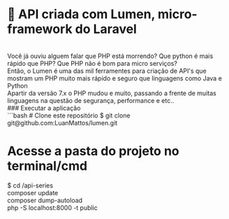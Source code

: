# :page_facing_up: API criada com Lumen, micro-framework do Laravel 

<br>
Você já ouviu alguem falar que PHP está morrendo? Que python é mais rápido que PHP? Que PHP não é bom para micro serviços?
<br>
Então, o Lumen é uma das mil ferramentes para criação de API's que mostram um PHP muito mais rápido e seguro que linguagens como Java e Python
<br>
Apartir da versão 7.x o PHP mudou e muito, passando a frente de muitas linguagens na questão de segurança, performance e etc..
<br>
### Executar a aplicação
<br>
```bash
# Clone este repositório 
$ git clone git@github.com:LuanMattos/lumen.git

# Acesse a pasta do projeto no terminal/cmd
$ cd /api-series
<br>
composer update
<br>
composer dump-autoload
<br>
 php -S localhost:8000 -t public
